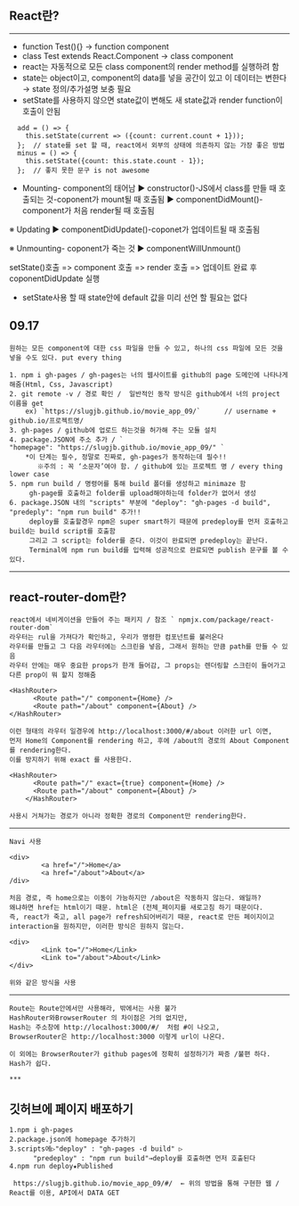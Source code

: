 ## React란?
***
 * function Test(){} → function component
 * class Test extends React.Component → class component
 * react는 자동적으로 모든 class component의 render method를 실행하려 함
 * state는 object이고, component의 data를 넣을 공간이 있고 이 데이터는 변한다 → state 정의/추가설명 보충 필요
 * setState를 사용하지 않으면 state값이 변해도 새 state값과 render function이 호출이 안됨
```
  add = () => {
    this.setState(current => ({count: current.count + 1}));
  };  // state를 set 할 때, react에서 외부의 상태에 의존하지 않는 가장 좋은 방법
  minus = () => {
    this.setState({count: this.state.count - 1});
  };  // 좋지 못한 문구 is not awesome
```

*  Mounting- component의 태어남
    ▶ constructor()-JS에서 class를 만들 때 호출되는 것-coponent가 mount될 때 호출됨
    ▶ componentDidMount()-component가 처음 render될 때 호출됨

  ※ Updating
    ▶ componentDidUpdate()-coponet가 업데이트될 때 호출됨

  ※ Unmounting- coponent가 죽는 것
    ▶ componentWillUnmount()

   setState()호출 => component 호출 => render 호출 =>
   업데이트 완료 후 coponentDidUpdate 실행

   * setState사용 할 때 state안에 default 값을 미리 선언 할 필요는 없다  

## 09.17
    원하는 모든 component에 대한 css 파일을 만들 수 있고, 하나의 css 파일에 모든 것을 넣을 수도 있다. put every thing
    
    1. npm i gh-pages / gh-pages는 너의 웹사이트를 github의 page 도메인에 나타나게 해줌(Html, Css, Javascript)
    2. git remote -v / 경로 확인 /  일반적인 동작 방식은 github에서 너의 project 이름을 get 
        ex) `https://slugjb.github.io/movie_app_09/`      // username + github.io/프로젝트명/
    3. gh-pages / github에 업로드 하는것을 허가해 주는 모듈 설치
    4. package.JSON에 주소 추가 / ` "homepage": "https://slugjb.github.io/movie_app_09/" `
        *이 단계는 필수, 정말로 진짜로, gh-pages가 동작하는데 필수!!
           ※주의 : 꼭 ‘소문자’여야 함. / github에 있는 프로젝트 명 / every thing lower case
    5. npm run build / 명령어를 통해 build 폴더를 생성하고 minimaze 함  
         gh-page를 호출하고 folder를 upload해야하는데 folder가 없어서 생성
    6. package.JSON 내의 "scripts" 부분에 "deploy": "gh-pages -d build", "predeply": "npm run build" 추가!!
         deploy를 호출할경우 npm은 super smart하기 때문에 predeploy를 먼저 호출하고 build는 build script를 호출함
         그리고 그 script는 folder를 준다. 이것이 완료되면 predeploy는 끝난다.
         Terminal에 npm run build를 입력해 성공적으로 완료되면 publish 문구를 볼 수 있다.

***
## react-router-dom란?
    react에서 네비게이션을 만들어 주는 패키지 / 참조 ` npmjx.com/package/react-router-dom`
    라우터는 rul을 가져다가 확인하고, 우리가 명령한 컴포넌트를 불러온다
    라우터를 만들고 그 다음 라우터에는 스크린을 넣음, 그래서 원하는 만큼 path를 만들 수 있음 
    라우터 안에는 매우 중요한 props가 한개 들어감, 그 props는 렌더링할 스크린이 들어가고 다른 prop이 뭐 할지 정해줌
```
<HashRouter>
      <Route path="/" component={Home} />
      <Route path="/about" component={About} />
</HashRouter>
```
    이런 형태의 라우터 일경우에 http://localhost:3000/#/about 이러한 url 이면,
    먼저 Home의 Component를 rendering 하고, 후에 /about의 경로의 About Component를 rendering한다.
    이를 방지하기 위해 exact 를 사용한다.
```
<HashRouter>
      <Route path="/" exact={true} component={Home} />
      <Route path="/about" component={About} />
    </HashRouter>
```
    사용시 거쳐가는 경로가 아니라 정확한 경로의 Component만 rendering한다.
***
    Navi 사용
```
<div>
        <a href="/">Home</a>
        <a href="/about">About</a>
/div>
```
    처음 경로, 즉 home으로는 이동이 가능하지만 /about은 작동하지 않는다. 왜일까?   
    왜냐하면 href는 html이기 때문. html은 (전체_페이지를 새로고침 하기 때문이다.  
    즉, react가 죽고, all page가 refresh되어버리기 때문, react로 만든 페이지이고
    interaction을 원하지만, 이러한 방식은 원하지 않는다.
```
<div>
        <Link to="/">Home</Link>
        <Link to="/about">About</Link>
</div>
```
    위와 같은 방식을 사용
***
    Route는 Route안에서만 사용해라, 밖에서는 사용 불가
    HashRouter와BrowserRouter 의 차이점은 거의 없지만,  
    Hash는 주소창에 http://localhost:3000/#/  처럼 #이 나오고,
    BrowserRouter은 http://localhost:3000 이렇게 url이 나온다.
    
    이 외에는 BrowserRouter가 github pages에 정확히 설정하기가 짜증 /불편 하다. Hash가 쉽다.
    
    ***
## 깃허브에 페이지 배포하기
    1.npm i gh-pages
    2.package.json에 homepage 추가하기
    3.scripts에▷"deploy" : "gh-pages -d build" ▷ 
          "predeploy" : "npm run build"→deploy를 호출하면 먼저 호출된다
    4.npm run deploy★Published

     https://slugjb.github.io/movie_app_09/#/  ← 위의 방법을 통해 구현한 웹 / React를 이용, API에서 DATA GET
